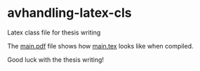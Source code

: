# avhandling-latex-cls
Latex class file for thesis writing

The [main.pdf](../blob/master/main.pdf) file shows how [main.tex](../blob/master/main.tex) looks like when compiled.

Good luck with the thesis writing!
